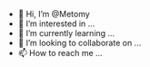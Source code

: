 - 👋 Hi, I’m @Metomy
- 👀 I’m interested in ...
- 🌱 I’m currently learning ...
- 💞️ I’m looking to collaborate on ...
- 📫 How to reach me ...

<!---
Metomy/Metomy is a ✨ special ✨ repository because its `README.md` (this file) appears on your GitHub profile.
You can click the Preview link to take a look at your changes.
--->
